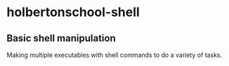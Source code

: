 # **holbertonschool-shell**
## Basic shell manipulation
Making multiple executables with shell commands to do a variety of tasks.
